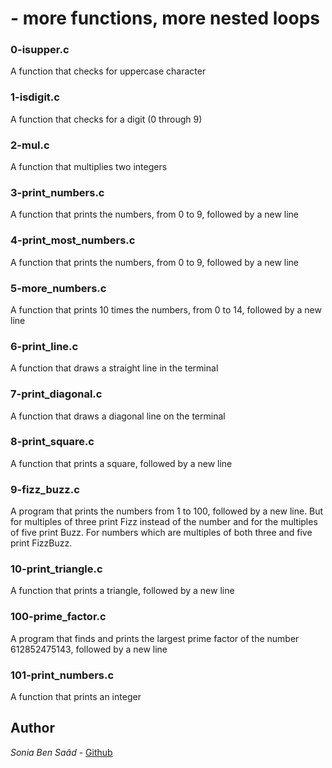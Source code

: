 
# - more functions, more nested loops
### 0-isupper.c
A function that checks for uppercase character
### 1-isdigit.c
A function that checks for a digit (0 through 9)
### 2-mul.c
A function that multiplies two integers
### 3-print_numbers.c
A function that prints the numbers, from 0 to 9, followed by a new line
### 4-print_most_numbers.c
A function that prints the numbers, from 0 to 9, followed by a new line
### 5-more_numbers.c
A function that prints 10 times the numbers, from 0 to 14, followed by a new line
### 6-print_line.c
A function that draws a straight line in the terminal
### 7-print_diagonal.c
A function that draws a diagonal line on the terminal
### 8-print_square.c
A function that prints a square, followed by a new line
### 9-fizz_buzz.c
A program that prints the numbers from 1 to 100, followed by a new line. But for multiples of three print Fizz instead of the number and for the multiples of five print Buzz. For numbers which are multiples of both three and five print FizzBuzz.
### 10-print_triangle.c
A function that prints a triangle, followed by a new line
### 100-prime_factor.c
A program that finds and prints the largest prime factor of the number 612852475143, followed by a new line
### 101-print_numbers.c
A function that prints an integer
## Author
*Sonia Ben Saâd* - [Github](https://github.com/Soniabensaad)
